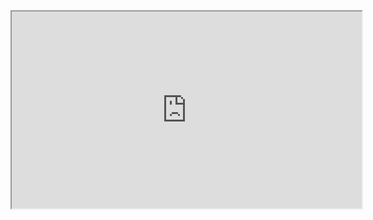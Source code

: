 <iframe width="560" height="315" src='https://dbdiagram.io/embed/64ac371302bd1c4a5ed15002'> </iframe>